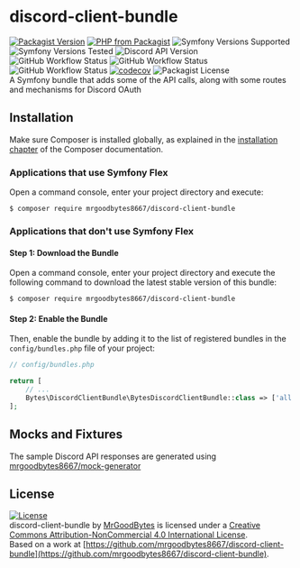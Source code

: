 # discord-client-bundle
[![Packagist Version](https://img.shields.io/packagist/v/mrgoodbytes8667/discord-client-bundle?logo=packagist&logoColor=FFF&style=flat)](https://packagist.org/packages/mrgoodbytes8667/discord-client-bundle)
[![PHP from Packagist](https://img.shields.io/packagist/php-v/mrgoodbytes8667/discord-client-bundle?logo=php&logoColor=FFF&style=flat)](https://packagist.org/packages/mrgoodbytes8667/discord-client-bundle)
![Symfony Versions Supported](https://img.shields.io/endpoint?url=https%3A%2F%2Fshields.mrgoodbytes.dev%2Fshield%2Fsymfony%2F%255E6.2&logoColor=FFF&style=flat)
![Symfony Versions Tested](https://img.shields.io/endpoint?url=https%3A%2F%2Fshields.mrgoodbytes.dev%2Fshield%2Fsymfony-test%2F%255E6.2&logoColor=FFF&style=flat)
![Discord API Version](https://img.shields.io/badge/discord-v6%20%7C%20v8%20%7C%20v9-lightgrey?logo=discord&logoColor=FFF&style=flat)  
![GitHub Workflow Status](https://img.shields.io/github/actions/workflow/status/mrgoodbytes8667/discord-client-bundle/release.yml?label=stable&logo=github&logoColor=FFF&style=flat)
![GitHub Workflow Status](https://img.shields.io/github/actions/workflow/status/mrgoodbytes8667/discord-client-bundle/run-tests.yml?logo=github&logoColor=FFF&style=flat)
![GitHub Workflow Status](https://img.shields.io/github/actions/workflow/status/mrgoodbytes8667/discord-client-bundle/run-tests-by-version.yml?logo=github&logoColor=FFF&style=flat)
[![codecov](https://img.shields.io/codecov/c/github/mrgoodbytes8667/discord-client-bundle/0.15?logo=codecov&logoColor=FFF&style=flat)](https://codecov.io/gh/mrgoodbytes8667/discord-client-bundle)
![Packagist License](https://img.shields.io/packagist/l/mrgoodbytes8667/discord-client-bundle?logo=creative-commons&logoColor=FFF&style=flat)  
A Symfony bundle that adds some of the API calls, along with some routes and mechanisms for Discord OAuth

## Installation

Make sure Composer is installed globally, as explained in the
[installation chapter](https://getcomposer.org/doc/00-intro.md)
of the Composer documentation.

### Applications that use Symfony Flex

Open a command console, enter your project directory and execute:

```console
$ composer require mrgoodbytes8667/discord-client-bundle
```

### Applications that don't use Symfony Flex

#### Step 1: Download the Bundle

Open a command console, enter your project directory and execute the
following command to download the latest stable version of this bundle:

```console
$ composer require mrgoodbytes8667/discord-client-bundle
```

#### Step 2: Enable the Bundle

Then, enable the bundle by adding it to the list of registered bundles
in the `config/bundles.php` file of your project:

```php
// config/bundles.php

return [
    // ...
    Bytes\DiscordClientBundle\BytesDiscordClientBundle::class => ['all' => true],
];
```

## Mocks and Fixtures
The sample Discord API responses are generated using [mrgoodbytes8667/mock-generator](https://github.com/mrgoodbytes8667/mock-generator)

## License
[![License](https://i.creativecommons.org/l/by-nc/4.0/88x31.png)]("http://creativecommons.org/licenses/by-nc/4.0/)  
discord-client-bundle by [MrGoodBytes](https://mrgoodbytes.dev) is licensed under a [Creative Commons Attribution-NonCommercial 4.0 International License](http://creativecommons.org/licenses/by-nc/4.0/).  
Based on a work at [https://github.com/mrgoodbytes8667/discord-client-bundle](https://github.com/mrgoodbytes8667/discord-client-bundle).
